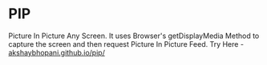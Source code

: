 # PIP
Picture In Picture Any Screen. It uses Browser's getDisplayMedia Method to capture the screen and then request Picture In Picture Feed. Try Here - [akshaybhopani.github.io/pip/](https://akshaybhopani.github.io/pip/)
